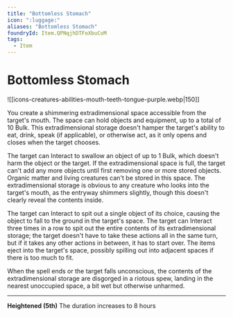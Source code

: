 ```yaml
---
title: "Bottomless Stomach"
icon: ":luggage:"
aliases: "Bottomless Stomach"
foundryId: Item.QPNqjhDTFoXbuCoM
tags:
  - Item
---
```


# Bottomless Stomach
![[icons-creatures-abilities-mouth-teeth-tongue-purple.webp|150]]

You create a shimmering extradimensional space accessible from the target's mouth. The space can hold objects and equipment, up to a total of 10 Bulk. This extradimensional storage doesn't hamper the target's ability to eat, drink, speak (if applicable), or otherwise act, as it only opens and closes when the target chooses.

The target can Interact to swallow an object of up to 1 Bulk, which doesn't harm the object or the target. If the extradimensional space is full, the target can't add any more objects until first removing one or more stored objects. Organic matter and living creatures can't be stored in this space. The extradimensional storage is obvious to any creature who looks into the target's mouth, as the entryway shimmers slightly, though this doesn't clearly reveal the contents inside.

The target can Interact to spit out a single object of its choice, causing the object to fall to the ground in the target's space. The target can Interact three times in a row to spit out the entire contents of its extradimensional storage; the target doesn't have to take these actions all in the same turn, but if it takes any other actions in between, it has to start over. The items eject into the target's space, possibly spilling out into adjacent spaces if there is too much to fit.

When the spell ends or the target falls unconscious, the contents of the extradimensional storage are disgorged in a riotous spew, landing in the nearest unoccupied space, a bit wet but otherwise unharmed.

* * *

**Heightened (5th)** The duration increases to 8 hours
